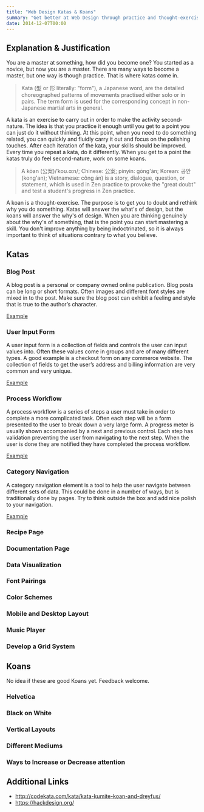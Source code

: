```yaml
---
title: "Web Design Katas & Koans"
summary: "Get better at Web Design through practice and thought-exercises"
date: 2014-12-07T00:00
---
```


<post-header />

## Explanation & Justification

You are a master at something, how did you become one?
You started as a novice, but now you are a master.
There are many ways to become a master, but one way is though practice.
That is where katas come in.

> Kata (型 or 形 literally: "form"), a Japanese word,
> are the detailed choreographed patterns of movements practised either solo or in pairs.
> The term form is used for the corresponding concept in non-Japanese martial arts in general.

A kata is an exercise to carry out in order to make the activity second-nature.
The idea is that you practice it enough until you get to a point you can just do it without thinking.
At this point, when you need to do something related,
you can quickly and fluidly carry it out and focus on the polishing touches.
After each iteration of the kata, your skills should be improved.
Every time you repeat a kata, do it differently.
When you get to a point the katas truly do feel second-nature, work on some koans.

> A kōan (公案)/ˈkoʊ.ɑːn/;
> Chinese: 公案; pinyin: gōng'àn;
> Korean: 공안 (kong'an);
> Vietnamese: công án) is a story, dialogue, question, or statement,
> which is used in Zen practice to provoke the "great doubt" and test a student's progress in Zen practice.

A koan is a thought-exercise.
The purpose is to get you to doubt and rethink why you do something.
Katas will answer the what's of design, but the koans will answer the why's of design.
When you are thinking genuinely about the why's of something, that is the point you can start mastering a skill.
You don't improve anything by being indoctrinated,
so it is always important to think of situations contrary to what you believe.

## Katas

### Blog Post

A blog post is a personal or company owned online publication.
Blog posts can be long or short formats.
Often images and different font styles are mixed in to the post.
Make sure the blog post can exhibit a feeling and style that is true to the author’s character.

[Example](https://rawgit.com/dannyfritz/design-katas/master/1/blog-post/blog.html)

### User Input Form

A user input form is a collection of fields and controls the user can input values into.
Often these values come in groups and are of many different types.
A good example is a checkout form on any commerce website.
The collection of fields to get the user’s address and billing information are very common and very unique.

[Example](https://rawgit.com/dannyfritz/design-katas/master/1/user-input-form/dist/index.html)

### Process Workflow

A process workflow is a series of steps a user must take in order to complete a more complicated task.
Often each step will be a form presented to the user to break down a very large form.
A progress meter is usually shown accompanied by a next and previous control.
Each step has validation preventing the user from navigating to the next step.
When the user is done they are notified they have completed the process workflow.

[Example](https://rawgit.com/dannyfritz/design-katas/master/1/process-workflow/dist/index.html)

### Category Navigation

A category navigation element is a tool to help the user navigate between different sets of data.
This could be done in a number of ways, but is traditionally done by pages.
Try to think outside the box and add nice polish to your navigation.

[Example](https://rawgit.com/dannyfritz/design-katas/master/1/category-navigation/dist/index.html)

### Recipe Page

### Documentation Page

### Data Visualization

### Font Pairings

### Color Schemes

### Mobile and Desktop Layout

### Music Player

### Develop a Grid System

## Koans

No idea if these are good Koans yet. Feedback welcome.

### Helvetica

### Black on White

### Vertical Layouts

### Different Mediums

### Ways to Increase or Decrease attention

## Additional Links

- http://codekata.com/kata/kata-kumite-koan-and-dreyfus/
- https://hackdesign.org/
